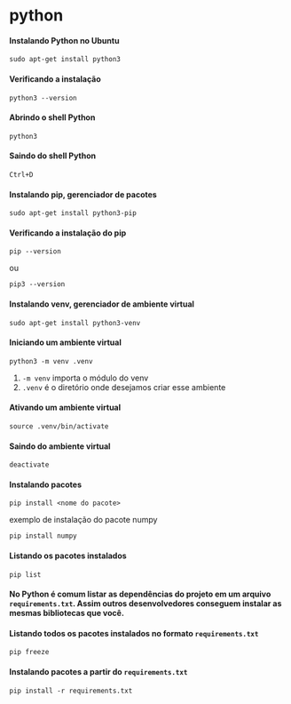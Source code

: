# python

#### Instalando Python no Ubuntu

```
sudo apt-get install python3
```

#### Verificando a instalação

```
python3 --version
```

#### Abrindo o shell Python

```
python3
```

#### Saindo do shell Python

```
Ctrl+D
```

#### Instalando pip, gerenciador de pacotes

```
sudo apt-get install python3-pip
```

#### Verificando a instalação do pip

```
pip --version
```
ou
```
pip3 --version
```

#### Instalando venv, gerenciador de ambiente virtual 

```
sudo apt-get install python3-venv
```

#### Iniciando um ambiente virtual

```
python3 -m venv .venv
```

1. ```-m venv``` importa o módulo do venv
2. ```.venv``` é o diretório onde desejamos criar esse ambiente

#### Ativando um ambiente virtual

```
source .venv/bin/activate
```

#### Saindo do ambiente virtual

```
deactivate
```

#### Instalando pacotes

```
pip install <nome do pacote>
```
exemplo de instalação do pacote numpy
```
pip install numpy
```

#### Listando os pacotes instalados

```
pip list
```

#### No Python é comum listar as dependências do projeto em um arquivo ```requirements.txt```. Assim outros desenvolvedores conseguem instalar as mesmas bibliotecas que você.

#### Listando todos os pacotes instalados no formato ```requirements.txt```

```
pip freeze
```

#### Instalando pacotes a partir do ```requirements.txt```

```
pip install -r requirements.txt
```





